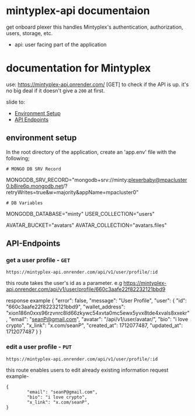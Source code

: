 # mintyplex-api documentaion
get onboard plexer
this handles Mintyplex's authentication, authorization, users, storage, etc.

- api: user facing part of the application

# documentation for Mintyplex
use: https://mintyplex-api.onrender.com/ [GET] to check if the API is up. it's no big deal if it doesn't give a `200` at first.

slide to:

- [Environment Setup](#Environment-Setup)
- [API Endpoints](#API-Endpoints)

## environment setup

In the root directory of the application, create an 'app.env' file with the following;

    # MONGO DB SRV Record
MONGODB_SRV_RECORD="mongodb+srv://minty:plexerbaby@mpacluster0.b8ire6p.mongodb.net/?retryWrites=true&w=majority&appName=mpacluster0"

    # DB Variables
MONGODB_DATABASE="minty"
USER_COLLECTION="users"

AVATAR_BUCKET="avatars"
AVATAR_COLLECTION="avatars.files"


## API-Endpoints

### get a user profile - `GET`
    https://mintyplex-api.onrender.com/api/v1/user/profile/:id
this route takes the user's id as a parameter. e.g https://mintyplex-api.onrender.com/api/v1/user/profile/660c3aafe22f82232121bbd9

response example
        {
        "error": false,
        "message": "User Profile",
        "user": {
            "id": "660c3aafe22f82232121bbd9",
            "wallet_address": "xion186n0xxs96rzvnrc8ld66zkywc54xvta0mc5ewx5yvx8tde4xvals8xxekr",
            "email": "seanP@gmail.com",
            "avatar": "/api/v1/user/avatar/",
            "bio": "i love crypto",
            "x_link": "x.com/seanP",
            "created_at": 1712077487,
            "updated_at": 1712077487
             }
        }

### edit a user profile - `PUT`
    https://mintyplex-api.onrender.com/api/v1/user/profile/:id
this route enables users to edit already existing information
request example- 

    {
            "email": "seanP@gmail.com",
            "bio": "i love crypto",
            "x_link": "x.com/seanP",
    }
